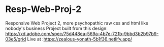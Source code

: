 # Resp-Web-Proj-2
Responsive Web Project 2, more psychopathic raw css and html like nobody's business
Project built from this design: https://xd.adobe.com/spec/75d448ea-569a-4b7e-721b-9bbd3b2b97b9-03e5/grid
Live at :https://zealous-yonath-5b1f36.netlify.app/

